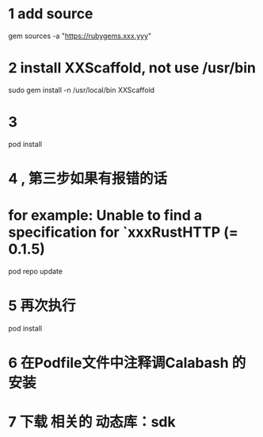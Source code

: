 # 1 add source
gem sources -a "https://rubygems.xxx.yyy"

# 2 install XXScaffold, not use /usr/bin
sudo gem install -n /usr/local/bin XXScaffold

# 3 
pod install 

# 4 , 第三步如果有报错的话
# for example: Unable to find a specification for `xxxRustHTTP (= 0.1.5)
pod repo update

 # 5 再次执行
 pod install 

# 6 在Podfile文件中注释调Calabash 的安装

# 7 下载 相关的 动态库：sdk

